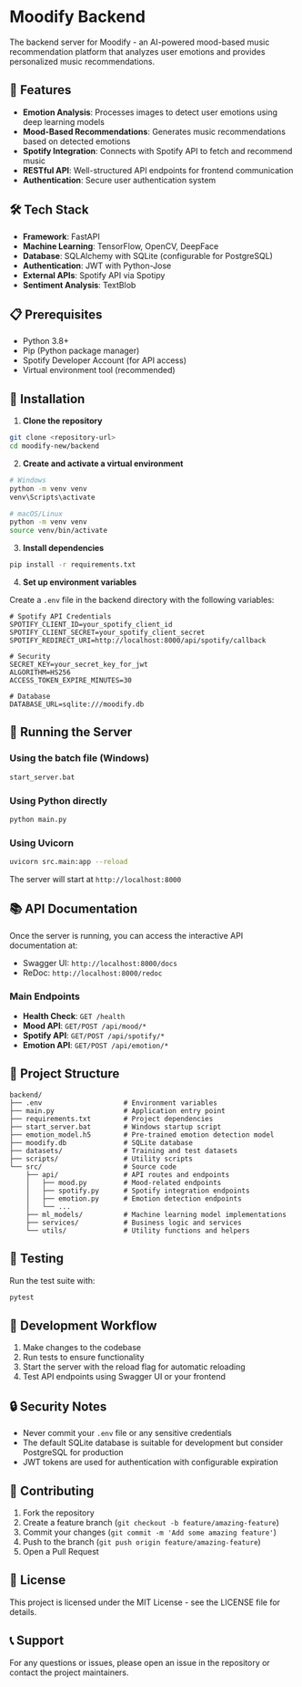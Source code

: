 # Moodify Backend

The backend server for Moodify - an AI-powered mood-based music recommendation platform that analyzes user emotions and provides personalized music recommendations.

## 🚀 Features

- **Emotion Analysis**: Processes images to detect user emotions using deep learning models
- **Mood-Based Recommendations**: Generates music recommendations based on detected emotions
- **Spotify Integration**: Connects with Spotify API to fetch and recommend music
- **RESTful API**: Well-structured API endpoints for frontend communication
- **Authentication**: Secure user authentication system

## 🛠️ Tech Stack

- **Framework**: FastAPI
- **Machine Learning**: TensorFlow, OpenCV, DeepFace
- **Database**: SQLAlchemy with SQLite (configurable for PostgreSQL)
- **Authentication**: JWT with Python-Jose
- **External APIs**: Spotify API via Spotipy
- **Sentiment Analysis**: TextBlob

## 📋 Prerequisites

- Python 3.8+
- Pip (Python package manager)
- Spotify Developer Account (for API access)
- Virtual environment tool (recommended)

## 🔧 Installation

1. **Clone the repository**

```bash
git clone <repository-url>
cd moodify-new/backend
```

2. **Create and activate a virtual environment**

```bash
# Windows
python -m venv venv
venv\Scripts\activate

# macOS/Linux
python -m venv venv
source venv/bin/activate
```

3. **Install dependencies**

```bash
pip install -r requirements.txt
```

4. **Set up environment variables**

Create a `.env` file in the backend directory with the following variables:

```
# Spotify API Credentials
SPOTIFY_CLIENT_ID=your_spotify_client_id
SPOTIFY_CLIENT_SECRET=your_spotify_client_secret
SPOTIFY_REDIRECT_URI=http://localhost:8000/api/spotify/callback

# Security
SECRET_KEY=your_secret_key_for_jwt
ALGORITHM=HS256
ACCESS_TOKEN_EXPIRE_MINUTES=30

# Database
DATABASE_URL=sqlite:///moodify.db
```

## 🚀 Running the Server

### Using the batch file (Windows)

```bash
start_server.bat
```

### Using Python directly

```bash
python main.py
```

### Using Uvicorn

```bash
uvicorn src.main:app --reload
```

The server will start at `http://localhost:8000`

## 📚 API Documentation

Once the server is running, you can access the interactive API documentation at:

- Swagger UI: `http://localhost:8000/docs`
- ReDoc: `http://localhost:8000/redoc`

### Main Endpoints

- **Health Check**: `GET /health`
- **Mood API**: `GET/POST /api/mood/*`
- **Spotify API**: `GET/POST /api/spotify/*`
- **Emotion API**: `GET/POST /api/emotion/*`

## 📁 Project Structure

```
backend/
├── .env                    # Environment variables
├── main.py                 # Application entry point
├── requirements.txt        # Project dependencies
├── start_server.bat        # Windows startup script
├── emotion_model.h5        # Pre-trained emotion detection model
├── moodify.db              # SQLite database
├── datasets/               # Training and test datasets
├── scripts/                # Utility scripts
└── src/                    # Source code
    ├── api/                # API routes and endpoints
    │   ├── mood.py         # Mood-related endpoints
    │   ├── spotify.py      # Spotify integration endpoints
    │   ├── emotion.py      # Emotion detection endpoints
    │   └── ...
    ├── ml_models/          # Machine learning model implementations
    ├── services/           # Business logic and services
    └── utils/              # Utility functions and helpers
```

## 🧪 Testing

Run the test suite with:

```bash
pytest
```

## 🔄 Development Workflow

1. Make changes to the codebase
2. Run tests to ensure functionality
3. Start the server with the reload flag for automatic reloading
4. Test API endpoints using Swagger UI or your frontend

## 🔒 Security Notes

- Never commit your `.env` file or any sensitive credentials
- The default SQLite database is suitable for development but consider PostgreSQL for production
- JWT tokens are used for authentication with configurable expiration

## 🤝 Contributing

1. Fork the repository
2. Create a feature branch (`git checkout -b feature/amazing-feature`)
3. Commit your changes (`git commit -m 'Add some amazing feature'`)
4. Push to the branch (`git push origin feature/amazing-feature`)
5. Open a Pull Request

## 📄 License

This project is licensed under the MIT License - see the LICENSE file for details.

## 📞 Support

For any questions or issues, please open an issue in the repository or contact the project maintainers.
